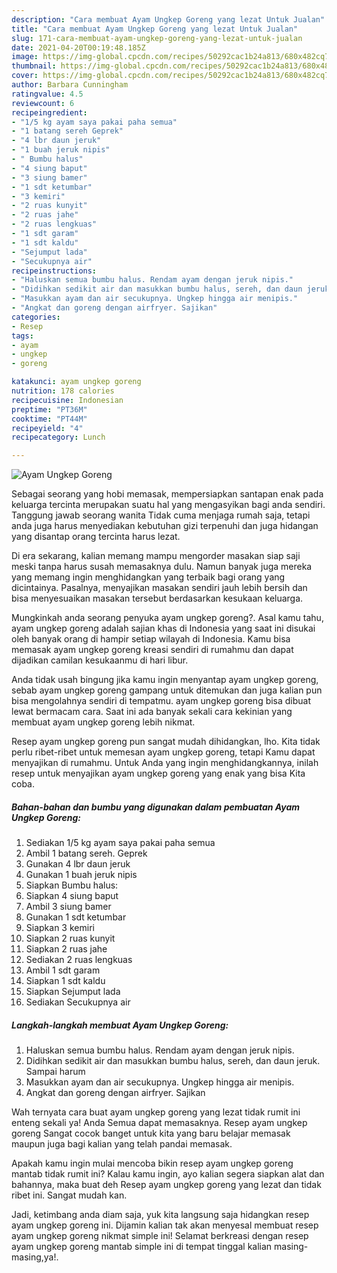 ```yaml
---
description: "Cara membuat Ayam Ungkep Goreng yang lezat Untuk Jualan"
title: "Cara membuat Ayam Ungkep Goreng yang lezat Untuk Jualan"
slug: 171-cara-membuat-ayam-ungkep-goreng-yang-lezat-untuk-jualan
date: 2021-04-20T00:19:48.185Z
image: https://img-global.cpcdn.com/recipes/50292cac1b24a813/680x482cq70/ayam-ungkep-goreng-foto-resep-utama.jpg
thumbnail: https://img-global.cpcdn.com/recipes/50292cac1b24a813/680x482cq70/ayam-ungkep-goreng-foto-resep-utama.jpg
cover: https://img-global.cpcdn.com/recipes/50292cac1b24a813/680x482cq70/ayam-ungkep-goreng-foto-resep-utama.jpg
author: Barbara Cunningham
ratingvalue: 4.5
reviewcount: 6
recipeingredient:
- "1/5 kg ayam saya pakai paha semua"
- "1 batang sereh Geprek"
- "4 lbr daun jeruk"
- "1 buah jeruk nipis"
- " Bumbu halus"
- "4 siung baput"
- "3 siung bamer"
- "1 sdt ketumbar"
- "3 kemiri"
- "2 ruas kunyit"
- "2 ruas jahe"
- "2 ruas lengkuas"
- "1 sdt garam"
- "1 sdt kaldu"
- "Sejumput lada"
- "Secukupnya air"
recipeinstructions:
- "Haluskan semua bumbu halus. Rendam ayam dengan jeruk nipis."
- "Didihkan sedikit air dan masukkan bumbu halus, sereh, dan daun jeruk. Sampai harum"
- "Masukkan ayam dan air secukupnya. Ungkep hingga air menipis."
- "Angkat dan goreng dengan airfryer. Sajikan"
categories:
- Resep
tags:
- ayam
- ungkep
- goreng

katakunci: ayam ungkep goreng 
nutrition: 178 calories
recipecuisine: Indonesian
preptime: "PT36M"
cooktime: "PT44M"
recipeyield: "4"
recipecategory: Lunch

---
```



![Ayam Ungkep Goreng](https://img-global.cpcdn.com/recipes/50292cac1b24a813/680x482cq70/ayam-ungkep-goreng-foto-resep-utama.jpg)

Sebagai seorang yang hobi memasak, mempersiapkan santapan enak pada keluarga tercinta merupakan suatu hal yang mengasyikan bagi anda sendiri. Tanggung jawab seorang  wanita Tidak cuma menjaga rumah saja, tetapi anda juga harus menyediakan kebutuhan gizi terpenuhi dan juga hidangan yang disantap orang tercinta harus lezat.

Di era  sekarang, kalian memang mampu mengorder masakan siap saji meski tanpa harus susah memasaknya dulu. Namun banyak juga mereka yang memang ingin menghidangkan yang terbaik bagi orang yang dicintainya. Pasalnya, menyajikan masakan sendiri jauh lebih bersih dan bisa menyesuaikan masakan tersebut berdasarkan kesukaan keluarga. 



Mungkinkah anda seorang penyuka ayam ungkep goreng?. Asal kamu tahu, ayam ungkep goreng adalah sajian khas di Indonesia yang saat ini disukai oleh banyak orang di hampir setiap wilayah di Indonesia. Kamu bisa memasak ayam ungkep goreng kreasi sendiri di rumahmu dan dapat dijadikan camilan kesukaanmu di hari libur.

Anda tidak usah bingung jika kamu ingin menyantap ayam ungkep goreng, sebab ayam ungkep goreng gampang untuk ditemukan dan juga kalian pun bisa mengolahnya sendiri di tempatmu. ayam ungkep goreng bisa dibuat lewat bermacam cara. Saat ini ada banyak sekali cara kekinian yang membuat ayam ungkep goreng lebih nikmat.

Resep ayam ungkep goreng pun sangat mudah dihidangkan, lho. Kita tidak perlu ribet-ribet untuk memesan ayam ungkep goreng, tetapi Kamu dapat menyajikan di rumahmu. Untuk Anda yang ingin menghidangkannya, inilah resep untuk menyajikan ayam ungkep goreng yang enak yang bisa Kita coba.

<!--inarticleads1-->

##### Bahan-bahan dan bumbu yang digunakan dalam pembuatan Ayam Ungkep Goreng:

1. Sediakan 1/5 kg ayam saya pakai paha semua
1. Ambil 1 batang sereh. Geprek
1. Gunakan 4 lbr daun jeruk
1. Gunakan 1 buah jeruk nipis
1. Siapkan  Bumbu halus:
1. Siapkan 4 siung baput
1. Ambil 3 siung bamer
1. Gunakan 1 sdt ketumbar
1. Siapkan 3 kemiri
1. Siapkan 2 ruas kunyit
1. Siapkan 2 ruas jahe
1. Sediakan 2 ruas lengkuas
1. Ambil 1 sdt garam
1. Siapkan 1 sdt kaldu
1. Siapkan Sejumput lada
1. Sediakan Secukupnya air




<!--inarticleads2-->

##### Langkah-langkah membuat Ayam Ungkep Goreng:

1. Haluskan semua bumbu halus. Rendam ayam dengan jeruk nipis.
1. Didihkan sedikit air dan masukkan bumbu halus, sereh, dan daun jeruk. Sampai harum
1. Masukkan ayam dan air secukupnya. Ungkep hingga air menipis.
1. Angkat dan goreng dengan airfryer. Sajikan




Wah ternyata cara buat ayam ungkep goreng yang lezat tidak rumit ini enteng sekali ya! Anda Semua dapat memasaknya. Resep ayam ungkep goreng Sangat cocok banget untuk kita yang baru belajar memasak maupun juga bagi kalian yang telah pandai memasak.

Apakah kamu ingin mulai mencoba bikin resep ayam ungkep goreng mantab tidak rumit ini? Kalau kamu ingin, ayo kalian segera siapkan alat dan bahannya, maka buat deh Resep ayam ungkep goreng yang lezat dan tidak ribet ini. Sangat mudah kan. 

Jadi, ketimbang anda diam saja, yuk kita langsung saja hidangkan resep ayam ungkep goreng ini. Dijamin kalian tak akan menyesal membuat resep ayam ungkep goreng nikmat simple ini! Selamat berkreasi dengan resep ayam ungkep goreng mantab simple ini di tempat tinggal kalian masing-masing,ya!.

